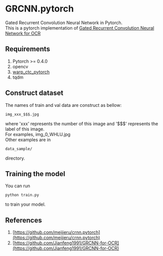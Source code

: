 # GRCNN.pytorch
Gated Recurrent Convolution Neural Network in Pytorch. <br>
This is a pytorch implementation of [Gated Recurrent Convolution Neural Network for OCR](http://papers.nips.cc/paper/6637-gated-recurrent-convolution-neural-network-for-ocr.pdf)
## Requirements
1. Pytorch >= 0.4.0 <br>
2. opencv <br>
3. [warp_ctc_pytorch](https://github.com/SeanNaren/warp-ctc)
4. tqdm
## Construct dataset
The names of train and val data are construct as bellow:
```
img_xxx_$$$.jpg
```
where 'xxx' represents the number of this image and '$$$' represents the label of this image. <br>
For examples, img_0_WHLU.jpg <br>
Other examples are in 
```
data_sample/
```
directory.

## Training the model 
You can run
```
python train.py
```
to train your model.
## References
1. [https://github.com/meijieru/crnn.pytorch](https://github.com/meijieru/crnn.pytorch) <br>
2. [https://github.com/Jianfeng1991/GRCNN-for-OCR](https://github.com/Jianfeng1991/GRCNN-for-OCR) <br>

